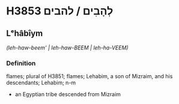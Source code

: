 # H3853 לְהָבִים / להבים

## Lᵉhâbîym

_(leh-haw-beem' | leh-haw-BEEM | leh-ha-VEEM)_

### Definition

flames; plural of H3851; flames; Lehabim, a son of Mizraim, and his descendants; Lehabim; n-m

- an Egyptian tribe descended from Mizraim
